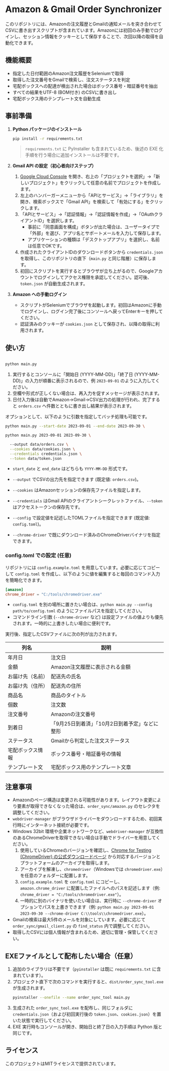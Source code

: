 # Amazon & Gmail Order Synchronizer

このリポジトリには、Amazonの注文履歴とGmailの通知メールを突き合わせてCSVに書き出すスクリプトが含まれています。Amazonには初回のみ手動でログインし、セッション情報をクッキーとして保存することで、次回以降の取得を自動化できます。

## 機能概要

- 指定した日付範囲のAmazon注文履歴をSeleniumで取得
- 取得した注文番号をGmailで検索し、注文ステータスを判定
- 宅配ボックスへの配達が検出された場合はボックス番号・暗証番号を抽出
- すべての結果をUTF-8 (BOM付き) のCSVに書き出し
- 宅配ボックス用のテンプレート文を自動生成

## 事前準備

1. **Python パッケージのインストール**
   ```bash
   pip install -r requirements.txt
   ```


   > `requirements.txt` に PyInstaller も含まれているため、後述の EXE 化手順を行う場合に追加インストールは不要です。

2. **Gmail API の設定（初心者向けステップ）**
   1. [Google Cloud Console](https://console.cloud.google.com/) を開き、右上の「プロジェクトを選択」→「新しいプロジェクト」をクリックして任意の名前でプロジェクトを作成します。
   2. 左上のハンバーガーメニューから「APIとサービス」→「ライブラリ」を開き、検索ボックスで「Gmail API」を検索して「有効にする」をクリックします。
   3. 「APIとサービス」→「認証情報」→「認証情報を作成」→「OAuthクライアントID」を選択します。
      - 事前に「同意画面を構成」ボタンが出た場合は、ユーザータイプで「外部」を選び、アプリ名とサポートメールを入力して保存します。
      - アプリケーションの種類は「デスクトップアプリ」を選択し、名前は任意でOKです。
   4. 作成されたクライアントIDのダウンロードボタンから `credentials.json` を取得し、このリポジトリの直下（`main.py` と同じ階層）に保存します。
   5. 初回にスクリプトを実行するとブラウザが立ち上がるので、Googleアカウントでログインしてアクセス権限を承認してください。認可後、`token.json` が自動生成されます。

3. **Amazon への手動ログイン**
   - スクリプトがSeleniumでブラウザを起動します。初回はAmazonに手動でログインし、ログイン完了後にコンソールへ戻ってEnterキーを押してください。
   - 認証済みのクッキーが `cookies.json` として保存され、以降の取得に利用されます。

## 使い方

```bash

python main.py
```

1. 実行するとコンソールに「開始日 (YYYY-MM-DD)」「終了日 (YYYY-MM-DD)」の入力が順番に表示されるので、例 `2023-09-01` のように入力してください。
2. 空欄や形式が正しくない場合は、再入力を促すメッセージが表示されます。
3. 日付入力後は自動でAmazon→Gmail→CSV出力の処理が行われ、完了すると `orders.csv` へ件数とともに書き出し結果が表示されます。

オプションとして、以下のように引数を指定してバッチ処理も可能です。

```bash
python main.py --start-date 2023-09-01 --end-date 2023-09-30 \

python main.py 2023-09-01 2023-09-30 \

  --output data/orders.csv \
  --cookies data/cookies.json \
  --credentials credentials.json \
  --token data/token.json
```

- `start_date` と `end_date` はどちらも `YYYY-MM-DD` 形式です。

- `--output` でCSVの出力先を指定できます (既定値: `orders.csv`)。
- `--cookies` はAmazonセッションの保存先ファイルを指定します。
- `--credentials` はGmail APIのクライアントシークレットファイル、`--token` はアクセストークンの保存先です。
- `--config` で設定値を記述したTOMLファイルを指定できます (既定値: `config.toml`)。
- `--chrome-driver` で既にダウンロード済みのChromeDriverバイナリを指定できます。

### config.toml での設定 (任意)

リポジトリには `config.example.toml` を用意しています。必要に応じてコピーして `config.toml` を作成し、以下のように値を編集すると毎回のコマンド入力を簡略化できます。

```toml
[amazon]
chrome_driver = "C:/tools/chromedriver.exe"
```

- `config.toml` を別の場所に置きたい場合は、`python main.py --config path/to/config.toml` のようにファイルパスを指定してください。
- コマンドライン引数 (`--chrome-driver` など) は設定ファイルの値よりも優先されます。一時的に上書きしたい場合に便利です。

実行後、指定したCSVファイルに次の列が出力されます。

| 列名 | 説明 |
| ---- | ---- |
| 年月日 | 注文日 |
| 金額 | Amazon注文履歴に表示される金額 |
| お届け先（名前） | 配送先の氏名 |
| お届け先（住所） | 配送先の住所 |
| 商品名 | 商品のタイトル |
| 個数 | 注文数 |
| 注文番号 | Amazonの注文番号 |
| 到着日 | 「9月25日到着済」「10月2日到着予定」などに整形 |
| ステータス | Gmailから判定した注文ステータス |
| 宅配ボックス情報 | ボックス番号・暗証番号の情報 |
| テンプレート文 | 宅配ボックス用のテンプレート文章 |

## 注意事項

- Amazonのページ構造は変更される可能性があります。レイアウト変更により要素が取得できなくなった場合は、`order_sync/amazon.py` のセレクタを調整してください。
- `webdriver-manager` がブラウザドライバーをダウンロードするため、初回実行時にインターネット接続が必要です。
- Windows 32bit 環境や企業ネットワークなど、`webdriver-manager` が互換性のあるChromeDriverを取得できない場合は手動でドライバーを用意してください。
  1. 使用しているChromeのバージョンを確認し、[Chrome for Testing (ChromeDriver) の公式ダウンロードページ](https://googlechromelabs.github.io/chrome-for-testing/) から対応するバージョンとプラットフォームのアーカイブを取得します。
  2. アーカイブを解凍し、`chromedriver`（Windowsでは `chromedriver.exe`）を任意のフォルダーに配置します。
  3. `config.example.toml` を `config.toml` にコピーし、`amazon.chrome_driver` に配置したファイルへのパスを記述します（例: `chrome_driver = "C:/tools/chromedriver.exe"`）。
  4. 一時的に別のバイナリを使いたい場合は、実行時に `--chrome-driver` オプションでパスを上書きできます（例: `python main.py 2023-09-01 2023-09-30 --chrome-driver C:\\tools\\chromedriver.exe`）。
- Gmailの検索は最大5件のメールを対象にしています。必要に応じて `order_sync/gmail_client.py` の `find_status` 内で調整してください。
- 取得したCSVには個人情報が含まれるため、適切に管理・保管してください。


## EXEファイルとして配布したい場合（任意）

1. 追加のライブラリは不要です（`pyinstaller` は既に `requirements.txt` に含まれています）。
2. プロジェクト直下で次のコマンドを実行すると、`dist/order_sync_tool.exe` が生成されます。
   ```bash
   pyinstaller --onefile --name order_sync_tool main.py
   ```
3. 生成された `order_sync_tool.exe` を配布し、同じフォルダに `credentials.json`（および初回実行後の `token.json`、`cookies.json`）を置いた状態で実行してください。
4. EXE 実行時もコンソールが開き、開始日と終了日の入力手順は Python 版と同じです。


## ライセンス

このプロジェクトはMITライセンスで提供されています。

